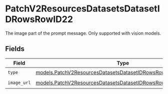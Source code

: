 # PatchV2ResourcesDatasetsDatasetIDRowsRowID22

The image part of the prompt message. Only supported with vision models.


## Fields

| Field                                                                                                                                    | Type                                                                                                                                     | Required                                                                                                                                 | Description                                                                                                                              |
| ---------------------------------------------------------------------------------------------------------------------------------------- | ---------------------------------------------------------------------------------------------------------------------------------------- | ---------------------------------------------------------------------------------------------------------------------------------------- | ---------------------------------------------------------------------------------------------------------------------------------------- |
| `type`                                                                                                                                   | [models.PatchV2ResourcesDatasetsDatasetIDRowsRowID2ResourcesType](../models/patchv2resourcesdatasetsdatasetidrowsrowid2resourcestype.md) | :heavy_check_mark:                                                                                                                       | N/A                                                                                                                                      |
| `image_url`                                                                                                                              | [models.PatchV2ResourcesDatasetsDatasetIDRowsRowID2ImageURL](../models/patchv2resourcesdatasetsdatasetidrowsrowid2imageurl.md)           | :heavy_check_mark:                                                                                                                       | N/A                                                                                                                                      |
